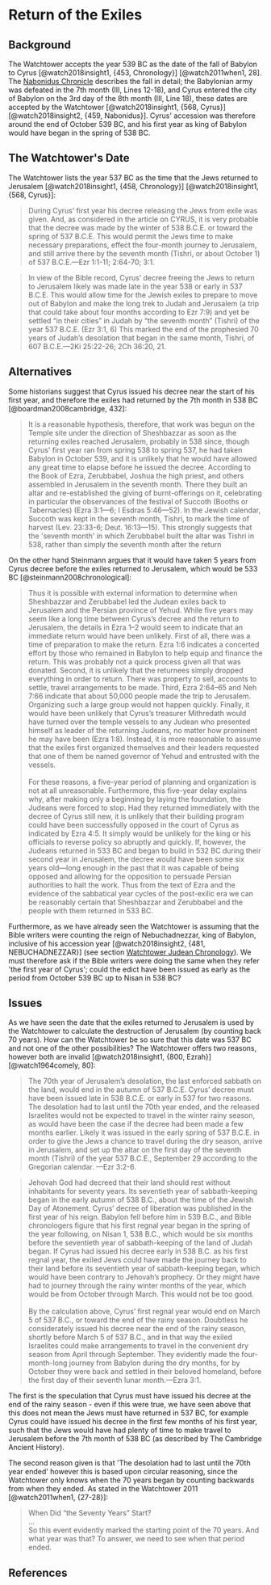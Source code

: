 # Return of the Exiles

## Background

The Watchtower accepts the year 539 BC as the date of the fall of Babylon to Cyrus 
[@watch2018insight1, {453, Chronology}] [@watch2011when1, 28]. 
The [Nabonidus Chronicle](../../orthodox/chronicles/bm35382.md) describes the fall in detail;
the Babylonian army was defeated in the 7th month (III, Lines 12-18), and Cyrus entered the city of Babylon on the 3rd 
day of the 8th month (III, Line 18), these dates are accepted by the Watchtower 
[@watch2018insight1, {568, Cyrus}] [@watch2018insight2, {459, Nabonidus}].
Cyrus' accession was therefore around the end of October 539 BC, and his first year as king of Babylon would have began
in the spring of 538 BC.

## The Watchtower's Date

The Watchtower lists the year 537 BC as the time that the Jews returned to Jerusalem 
[@watch2018insight1, {458, Chronology}] [@watch2018insight1, {568, Cyrus}]:

> During Cyrus’ first year his decree releasing
  the Jews from exile was given. And, as considered
  in the article on CYRUS, it is very probable that the
  decree was made by the winter of 538 B.C.E. or toward
  the spring of 537 B.C.E. This would permit
  the Jews time to make necessary preparations, effect
  the four-month journey to Jerusalem, and
  still arrive there by the seventh month (Tishri,
  or about October 1) of 537 B.C.E.—Ezr 1:1-11;
  2:64-70; 3:1.

> In view of the Bible record, Cyrus’ decree
  freeing the Jews to return to Jerusalem likely was
  made late in the year 538 or early in 537 B.C.E.
  This would allow time for the Jewish exiles to prepare
  to move out of Babylon and make the long
  trek to Judah and Jerusalem (a trip that could
  take about four months according to Ezr 7:9) and
  yet be settled “in their cities” in Judah by “the seventh
  month” (Tishri) of the year 537 B.C.E. (Ezr
  3:1, 6) This marked the end of the prophesied 70
  years of Judah’s desolation that began in the
  same month, Tishri, of 607 B.C.E.—2Ki 25:22-26;
  2Ch 36:20, 21.

## Alternatives

Some historians suggest that Cyrus issued his decree near the start of his first year, and therefore the 
exiles had returned by the 7th month in 538 BC [@boardman2008cambridge, 432]:

> It is a reasonable hypothesis, therefore, that work was begun on the
  Temple site under the direction of Sheshbazzar as soon as the returning
  exiles reached Jerusalem, probably in 538 since, though Cyrus' first year
  ran from spring 538 to spring 537, he had taken Babylon in October 539,
  and it is unlikely that he would have allowed any great time to elapse
  before he issued the decree. According to the Book of Ezra, Zerubbabel,
  Joshua the high priest, and others assembled in Jerusalem in the seventh
  month. There they built an altar and re-established the giving of burnt-offerings
  on it, celebrating in particular the observances of the festival of
  Succoth (Booths or Tabernacles) (Ezra 3:1—6; I Esdras 5:46—52). In the
  Jewish calendar, Succoth was kept in the seventh month, Tishri, to mark
  the time of harvest (Lev. 23:33-6; Deut. 16:13—15). This strongly
  suggests that the 'seventh month' in which Zerubbabel built the altar
  was Tishri in 538, rather than simply the seventh month after the return
 
On the other hand Steinmann argues that it would have taken 5 years from Cyrus decree before the exiles
returned to Jerusalem, which would be 533 BC [@steinmann2008chronological]:

> Thus it is possible with external information to determine when Sheshbazzar
  and Zerubbabel led the Judean exiles back to Jerusalem and the Persian
  province of Yehud. While five years may seem like a long time between
  Cyrus’s decree and the return to Jerusalem, the details in Ezra 1–2 would
  seem to indicate that an immediate return would have been unlikely. First
  of all, there was a time of preparation to make the return. Ezra 1:6 indicates
  a concerted effort by those who remained in Babylon to help equip and finance
  the return. This was probably not a quick process given all that was donated.
  Second, it is unlikely that the returnees simply dropped everything in
  order to return. There was property to sell, accounts to settle, travel arrangements 
  to be made. Third, Ezra 2:64–65 and Neh 7:66 indicate that about
  50,000 people made the trip to Jerusalem. Organizing such a large group
  would not happen quickly. Finally, it would have been unlikely that Cyrus’s
  treasurer Mithredath would have turned over the temple vessels to any
  Judean who presented himself as leader of the returning Judeans, no matter
  how prominent he may have been (Ezra 1:8). Instead, it is more reasonable
  to assume that the exiles first organized themselves and their leaders requested
  that one of them be named governor of Yehud and entrusted with
  the vessels.
  <br><br>
  For these reasons, a five-year period of planning and organization is not
  at all unreasonable. Furthermore, this five-year delay explains why, after
  making only a beginning by laying the foundation, the Judeans were forced
  to stop. Had they returned immediately with the decree of Cyrus still new,
  it is unlikely that their building program could have been successfully opposed
  in the court of Cyrus as indicated by Ezra 4:5. It simply would be unlikely
  for the king or his officials to reverse policy so abruptly and quickly. If, however,
  the Judeans returned in 533 BC and began to build in 532 BC during
  their second year in Jerusalem, the decree would have been some six years
  old—long enough in the past that it was capable of being opposed and
  allowing for the opposition to persuade Persian authorities to halt the work.
  Thus from the text of Ezra and the evidence of the sabbatical year cycles
  of the post-exilic era we can be reasonably certain that Sheshbazzar and
  Zerubbabel and the people with them returned in 533 BC.

Furthermore, as we have already seen the Watchtower is assuming that the Bible writers were counting the reign of
Nebuchadnezzar, king of Babylon, inclusive of his accession year [@watch2018insight2, {481, NEBUCHADNEZZAR}]
(see section [Watchtower Judean Chronology](../../judean/solutions/watchtower.md)). We must therefore ask
if the Bible writers were doing the same when they refer 'the first year of Cyrus'; could the edict have been
issued as early as the period from October 539 BC up to Nisan in 538 BC?

## Issues

As we have seen the date that the exiles returned to Jerusalem is used by the Watchtower to calculate
the destruction of Jerusalem (by counting back 70 years). How can the Watchtower be so sure that this date was 537 BC
and not one of the other possibilities? The Watchtower offers two reasons, however both are invalid 
[@watch2018insight1, {800, Ezrah}] [@watch1964comely, 80]:

> The 70th year of Jerusalem’s desolation,
  the last enforced sabbath on the land, would end
  in the autumn of 537 B.C.E. Cyrus’ decree must
  have been issued late in 538 B.C.E. or early in
  537 for two reasons. The desolation had to last
  until the 70th year ended, and the released Israelites
  would not be expected to travel in the winter
  rainy season, as would have been the case if
  the decree had been made a few months earlier.
  Likely it was issued in the early spring of
  537 B.C.E. in order to give the Jews a chance to
  travel during the dry season, arrive in Jerusalem,
  and set up the altar on the first day of the seventh
  month (Tishri) of the year 537 B.C.E., September
  29 according to the Gregorian calendar.
  —Ezr 3:2-6.

> Jehovah God had decreed that their land should rest without inhabitants for seventy years. Its seventieth year of 
  sabbath-keeping began in the early autumn of 538 B.C., about the time of the Jewish Day of Atonement. Cyrus’ decree 
  of liberation was published in the first year of his reign. Babylon fell before him in 539 B.C., and Bible 
  chronologers figure that his first regnal year began in the spring of the year following, on Nisan 1, 538 B.C., which 
  would be six months before the seventieth year of sabbath-keeping of the land of Judah began. If Cyrus had issued his 
  decree early in 538 B.C. as his first regnal year, the exiled Jews could have made the journey back to their land 
  before its seventieth year of sabbath-keeping began, which would have been contrary to Jehovah’s prophecy. Or they 
  might have had to journey through the rainy winter months of the year, which would be from October through March. 
  This would not be too good.
  <br><br>
  By the calculation above, Cyrus’ first regnal year would end on March 5 of 537 B.C., or toward the end of the rainy 
  season. Doubtless he considerately issued his decree near the end of the rainy season, shortly before March 5 of 
  537 B.C., and in that way the exiled Israelites could make arrangements to travel in the convenient dry season from 
  April through September. They evidently made the four-month-long journey from Babylon during the dry months, for by 
  October they were back and settled in their beloved homeland, before the first day of their seventh lunar 
  month.—Ezra 3:1.

The first is the speculation that Cyrus must have issued 
his decree at the end of the rainy season - even if this were true, we have seen above that
this does not mean the Jews must have returned in 537 BC, for example Cyrus could have issued his decree in the 
first few months of his first year, such that the Jews would have had plenty
of time to make travel to Jerusalem before the 7th month of 538 BC (as described by The Cambridge Ancient History). 

The second reason given is that 'The desolation had to last until the 70th year ended' however this is based upon
circular reasoning, since the Watchtower only knows when the 70 years began by counting backwards from when
they ended. As stated in the Watchtower 2011 [@watch2011when1, {27-28}]:

> When Did “the Seventy Years” Start?
  <br>...<br> 
  So this event evidently marked the starting point of the 70 years. 
  And what year was that? To answer, we need to see when that period ended.

## References
